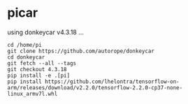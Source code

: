 # picar

using donkeycar v4.3.18 ...

    cd /home/pi
    git clone https://github.com/autorope/donkeycar
    cd donkeycar
    git fetch --all --tags
    git checkout 4.3.18
    pip install -e .[pi]
    pip install https://github.com/lhelontra/tensorflow-on-arm/releases/download/v2.2.0/tensorflow-2.2.0-cp37-none-linux_armv7l.whl

